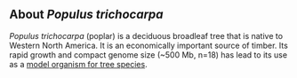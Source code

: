 About *Populus trichocarpa*
---------------------------

*Populus trichocarpa* (poplar) is a deciduous broadleaf tree that is
native to Western North America. It is an economically important source
of timber. Its rapid growth and compact genome size (\~500 Mb, n=18) has
lead to its use as a [model organism for tree
species](http://europepmc.org/abstract/MED/16973872).

